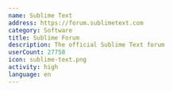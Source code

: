 ```yaml
---
name: Sublime Text
address: https://forum.sublimetext.com
category: Software
title: Sublime Forum
description: The official Sublime Text forum
userCount: 27758
icon: sublime-text.png
activity: high
language: en
---
```

